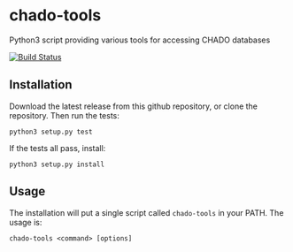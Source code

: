 # chado-tools

Python3 script providing various tools for accessing CHADO databases

[![Build Status](https://travis-ci.org/puethe/chado-tools.svg?branch=master)](https://travis-ci.org/puethe/chado-tools)

## Installation

Download the latest release from this github repository, or clone the repository.
Then run the tests:

    python3 setup.py test

If the tests all pass, install:

    python3 setup.py install

## Usage

The installation will put a single script called `chado-tools` in your PATH.
The usage is:

    chado-tools <command> [options]

